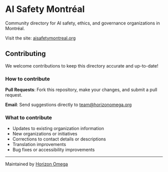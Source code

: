 # AI Safety Montréal

Community directory for AI safety, ethics, and governance organizations in Montréal.

Visit the site: [aisafetymontreal.org](https://aisafetymontreal.org)

## Contributing

We welcome contributions to keep this directory accurate and up-to-date!

### How to contribute

**Pull Requests**: Fork this repository, make your changes, and submit a pull request.

**Email**: Send suggestions directly to [team@horizonomega.org](mailto:team@horizonomega.org)

### What to contribute

- Updates to existing organization information
- New organizations or initiatives
- Corrections to contact details or descriptions
- Translation improvements
- Bug fixes or accessibility improvements

---

Maintained by [Horizon Omega](https://horizonomega.org) 